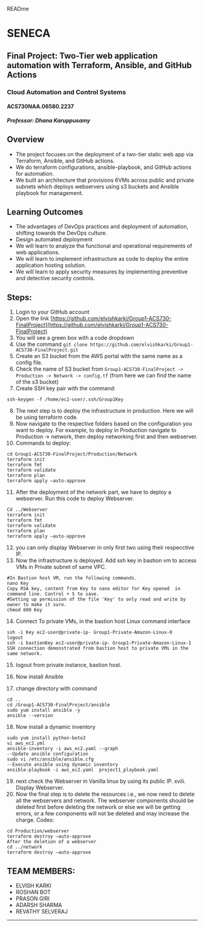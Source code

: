 READme 
# SENECA
## Final Project: Two-Tier web application automation with Terraform, Ansible, and GitHub Actions
### Cloud Automation and Control Systems
#### ACS730NAA.06580.2237
##### Professor: Dhana Karuppusamy

## Overview
- The project focuses on the deployment of a two-tier static web app via Terraform, Ansible, and GitHub actions.
- We do terraform configurations, ansible-playbook, and GitHub actions for automation.
- We built an architecture that provisions 6VMs across public and private subnets which deploys webservers using s3 buckets and Ansible playbook for management.

## Learning Outcomes
- The advantages of DevOps practices and deployment of automation, shifting towards the DevOps culture.
- Design automated deployment
- We will learn to analyze the functional and operational requirements of web applications.
- We will learn to implement infrastructure as code to deploy the entire application hosting solution.
- We will learn to apply security measures by implementing preventive and detective security controls. 

## Steps:
1. Login to your GitHub account
2.  Open the link [https://github.com/elvishkarki/Group1-ACS730-FinalProject](https://github.com/elvishkarki/Group1-ACS730-FinalProject)  
3. You will see a green box with a code dropdown
4. Use the command `git clone https://github.com/elvishkarki/Group1-ACS730-FinalProject.git`
5. Create an S3 bucket from the AWS portal with the same name as a config file.
6. Check the name of S3 bucket from `Group1-ACS730-FinalProject -> Production -> Network -> config.tf` (from here we can find the name of the s3 bucket)
7.  Create SSH key pair with the command:
```
ssh-keygen -f /home/ec2-user/.ssh/Group1Key
```
8. The next step is to deploy the infrastructure in production. Here we will be using terraform code.
9. Now navigate to the respective folders based on the configuration you want to deploy. For example, to deploy in Production navigate to Production -> network, then deploy networking first and then webserver.
10. Commands to deploy:
```
cd Group1-ACS730-FinalProject/Production/Network
terraform init
terraform fmt
terraform validate
terraform plan
terraform apply –auto-approve
```
11. After the deployment of the network part, we have to deploy a webserver. Run this code to deploy Webserver.
```
Cd ../Webserver
terraform init
terraform fmt
terraform validate
terraform plan
terraform apply –auto-approve
```
12. you can only display Webserver in only first two using their respecctive IP.
13. Now the infrastructure is deployed. Add ssh key in bastion vm to access VMs in Private subnet of same VPC.  
```
#In Bastion host VM, run the following commands.
nano Key
Copy RSA key, content from Key to nano editor for Key opened  in command line. Control + S to save.
#Setting up permission of the file 'Key' to only read and write by owner to make it sure.
chmod 600 Key
```
14. Connect To private VMs, in the bastion host Linux command interface  
```
ssh -i Key ec2-user@private-ip- Group1-Private-Amazon-Linux-0
logout
ssh -i bastionKey ec2-user@private-ip- Group1-Private-Amazon-Linux-1
SSH connection demonstrated from bastion host to private VMs in the same network.
```

15. logout from private instance, bastion host.

16. Now install Ansible
17. change directory with command 
```
cd ..
cd /Group1-ACS730-FinalProject/ansible
sudo yum install ansible -y
ansible --version
```
18. Now install a dynamic inventory 
```
sudo yum install python-boto3
vi aws_ec2.yml
ansible-inventory -i aws_ec2.yaml --graph
--Update ansible configuration
sudo vi /etc/ansible/ansible.cfg
--Execute ansible using dynamic inventory
ansible-playbook -i aws_ec2.yaml  project1_playbook.yaml
```
19. next check the Webserver in Vanilla linux by using its public IP.
xviii. Display Webserver.
20. Now the final step is to delete the resources i.e., we now need to delete all the webservers and network. The webserver components should be deleted first before deleting the network or else we will be getting errors, or a few components will not be deleted and may increase the charge.
Codes:
```
cd Production/webserver
terraform destroy –auto-approve
After the deletion of a webserver 
cd ../network
terraform destroy –auto-approve
```

## TEAM MEMBERS:
- ELVISH KARKI
- ROSHAN BOT
- PRASON GIRI
- ADARSH SHARMA
- REVATHY SELVERAJ

---
